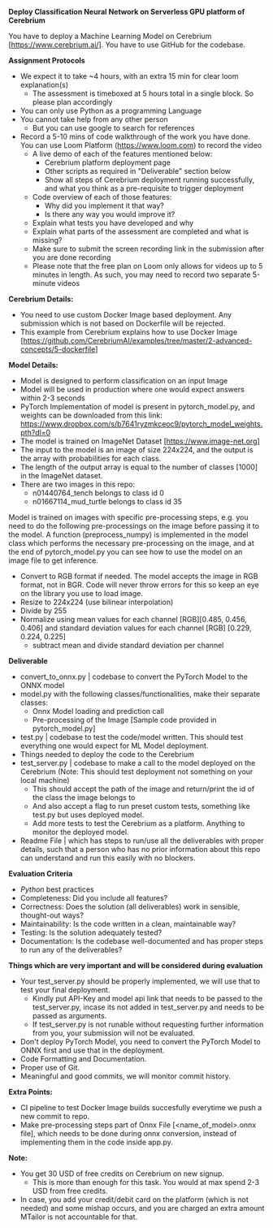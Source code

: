 **Deploy Classification Neural Network on Serverless GPU platform of Cerebrium**


You have to deploy a Machine Learning Model on Cerebrium [https://www.cerebrium.ai/].
You have to use GitHub for the codebase.

**Assignment Protocols**
- We expect it to take ~4 hours, with an extra 15 min for clear loom explanation(s)
    - The assessment is timeboxed at 5 hours total in a single block. So please plan accordingly
- You can only use Python as a programming Language
- You cannot take help from any other person
    - But you can use google to search for references
- Record a 5-10 mins of code walkthrough of the work you have done. You can use Loom Platform (https://www.loom.com) to record the video
    - A live demo of each of the features mentioned below:
        - Cerebrium platform deployment page
        - Other scripts as required in "Deliverable" section below
        - Show all steps of Cerebrium deployment running successfully, and what you think as a pre-requisite to trigger deployment
    - Code overview of each of those features:
        - Why did you implement it that way?
        - Is there any way you would improve it?
    - Explain what tests you have developed and why
    - Explain what parts of the assessment are completed and what is missing?
    - Make sure to submit the screen recording link in the submission after you are done recording
    - Please note that the free plan on Loom only allows for videos up to 5 minutes in length. As such, you may need to record two separate 5-minute videos

**Cerebrium Details:**
- You need to use custom Docker Image based deployment. Any submission which is not based on Dockerfile will be rejected.
- This example from Cerebrium explains how to use Docker Image [https://github.com/CerebriumAI/examples/tree/master/2-advanced-concepts/5-dockerfile]


**Model Details:**
- Model is designed to perform classification on an input Image
- Model will be used in production where one would expect answers within 2-3 seconds
- PyTorch Implementation of model is present in pytorch_model.py, and weights can be downloaded from this link: https://www.dropbox.com/s/b7641ryzmkceoc9/pytorch_model_weights.pth?dl=0
- The model is trained on ImageNet Dataset [https://www.image-net.org]
- The input to the model is an image of size 224x224, and the output is the array with probabilities for each class.
- The length of the output array is equal to the number of classes [1000] in the ImageNet dataset.
- There are two images in this repo:
    - n01440764_tench belongs to class id 0
    - n01667114_mud_turtle belongs to class id 35

Model is trained on images with specific pre-processing steps, e.g. you need to do the following pre-processings on the image before passing it to the model. A function (preprocess_numpy) is implemented in the model class which performs the necessary pre-processing on the image, and at the end of pytorch_model.py you can see how to use the model on an image file to get inference.
- Convert to RGB format if needed. The model accepts the image in RGB format, not in BGR. Code will never throw errors for this so keep an eye on the library you use to load image.
- Resize to 224x224 (use bilinear interpolation)
- Divide by 255
- Normalize using mean values for each channel [RGB][0.485, 0.456, 0.406] and standard deviation values for each channel [RGB] [0.229, 0.224, 0.225]
    - subtract mean and divide standard deviation per channel

**Deliverable**
- convert_to_onnx.py | codebase to convert the PyTorch Model to the ONNX model
- model.py with the following classes/functionalities, make their separate classes:
    - Onnx Model loading and prediction call
    - Pre-processing of the Image [Sample code provided in pytorch_model.py]
- test.py | codebase to test the code/model written. This should test everything one would expect for ML Model deployment.
- Things needed to deploy the code to the Cerebrium
- test_server.py | codebase to make a call to the model deployed on the Cerebrium (Note: This should test deployment not something on your local machine)
    - This should accept the path of the image and return/print the id of the class the image belongs to
    - And also accept a flag to run preset custom tests, something like test.py but uses deployed model.
    - Add more tests to test the Cerebrium as a platform. Anything to monitor the deployed model.
- Readme File | which has steps to run/use all the deliverables with proper details, such that a person who has no prior information about this repo can understand and run this easily with no blockers.

**Evaluation Criteria**
 - *Python* best practices
 - Completeness: Did you include all features?
 - Correctness: Does the solution (all deliverables) work in sensible, thought-out ways?
 - Maintainability: Is the code written in a clean, maintainable way?
 - Testing: Is the solution adequately tested?
 - Documentation: Is the codebase well-documented and has proper steps to run any of the deliverables?

**Things which are very important and will be considered during evaluation**
- Your test_server.py should be properly implemented, we will use that to test your final deployment.
    - Kindly put API-Key and model api link that needs to be passed to the test_server.py, incase its not added in test_server.py and needs to be passed as arguments.
    - If test_server.py is not runable without requesting further information from you, your submission will not be evaluated.
- Don't deploy PyTorch Model, you need to convert the PyTorch Model to ONNX first and use that in the deployment.
- Code Formatting and Documentation.
- Proper use of Git.
- Meaningful and good commits, we will monitor commit history.

**Extra Points:**
- CI pipeline to test Docker Image builds succesfully everytime we push a new commit to repo.
- Make pre-processing steps part of Onnx File [<name_of_model>.onnx file], which needs to be done during onnx conversion, instead of implementing them in the code inside app.py.

**Note:**
- You get 30 USD of free credits on Cerebrium on new signup.
    - This is more than enough for this task. You would at max spend 2-3 USD from free credits.
- In case, you add your credit/debit card on the platform (which is not needed) and some mishap occurs, and you are charged an extra amount MTailor is not accountable for that.